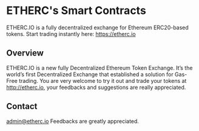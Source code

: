 # ETHERC's Smart Contracts

ETHERC.IO is a fully decentralized exchange for Ethereum ERC20-based tokens. Start trading instantly here: https://etherc.io

## Overview

ETHERC.IO is a new fully Decentralized Ethereum Token Exchange. It’s the world’s first Decentralized Exchange that established a solution for Gas-Free trading. You are very welcome to try it out and trade your tokens at http://etherc.io, your feedbacks and suggestions are really appreciated.

## Contact

admin@etherc.io Feedbacks are greatly appreciated.
